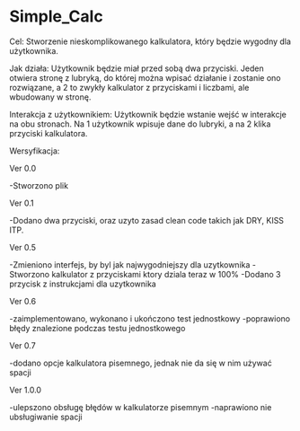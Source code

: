 ﻿# Simple_Calc

Cel: Stworzenie nieskomplikowanego kalkulatora, który będzie wygodny dla użytkownika.

Jak działa: Użytkownik będzie miał przed sobą dwa przyciski. Jeden otwiera stronę z lubryką, do której można wpisać działanie i zostanie ono rozwiązane, a 2 to zwykły kalkulator z przyciskami i liczbami, ale wbudowany w stronę.

Interakcja z użytkownikiem: Użytkownik będzie wstanie wejść w interakcje na obu stronach. Na 1 użytkownik wpisuje dane do lubryki, a na 2 klika przyciski kalkulatora.


Wersyfikacja:

Ver 0.0

-Stworzono plik

Ver 0.1

-Dodano dwa przyciski, oraz uzyto zasad clean code takich jak DRY, KISS ITP.

Ver 0.5

-Zmieniono interfejs, by byl jak najwygodniejszy dla uzytkownika
-Stworzono kalkulator z przyciskami ktory dziala teraz w 100%
-Dodano 3 przycisk z instrukcjami dla uzytkownika
    
Ver 0.6

-zaimplementowano, wykonano i ukończono test jednostkowy
-poprawiono błędy znalezione podczas testu jednostkowego

Ver 0.7

-dodano opcje kalkulatora pisemnego, jednak nie da się w nim używać spacji

Ver 1.0.0

-ulepszono obsługę błędów w kalkulatorze pisemnym
-naprawiono nie ubsługiwanie spacji

